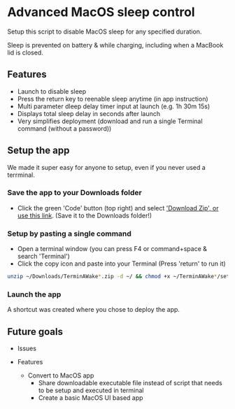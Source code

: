 # Advanced MacOS sleep control

Setup this script to disable MacOS sleep for any specified duration.

Sleep is prevented on battery & while charging, including when a MacBook lid is closed.

## Features

- Launch to disable sleep
- Press the return key to reenable sleep anytime (in app instruction)
- Multi parameter dleep delay timer input at launch (e.g. 1h 30m 15s)
- Displays total sleep delay in seconds after launch
- Very simplifies deployment (download and run a single Terminal command (without a password))

## Setup the app

We made it super easy for anyone to setup, even if you never used a terrminal.

### Save the app to your Downloads folder

- Click the green 'Code' button (top right) and select ['Download Zip', or use this link](https://github.com/Post2Fix/TerminAWake/archive/refs/heads/modularity-revert.zip). (Save it to the Downloads folder!)

### Setup by pasting a single command

- Open a terminal window (you can press F4 or command+space & search 'Terminal')
- Click the copy icon and paste into your Terminal (Press 'return' to run it)
```bash
unzip ~/Downloads/TerminAWake*.zip -d ~/ && chmod +x ~/TerminAWake*/setup.sh && ~/TerminAWake*/setup.sh
```

### Launch the app

A shortcut was created where you chose to deploy the app.

## Future goals
- Issues
  
- Features
  - Convert to MacOS app
    - Share downloadable executable file instead of script that needs to be setup and executed in terminal
    - Create a basic MacOS UI based app
